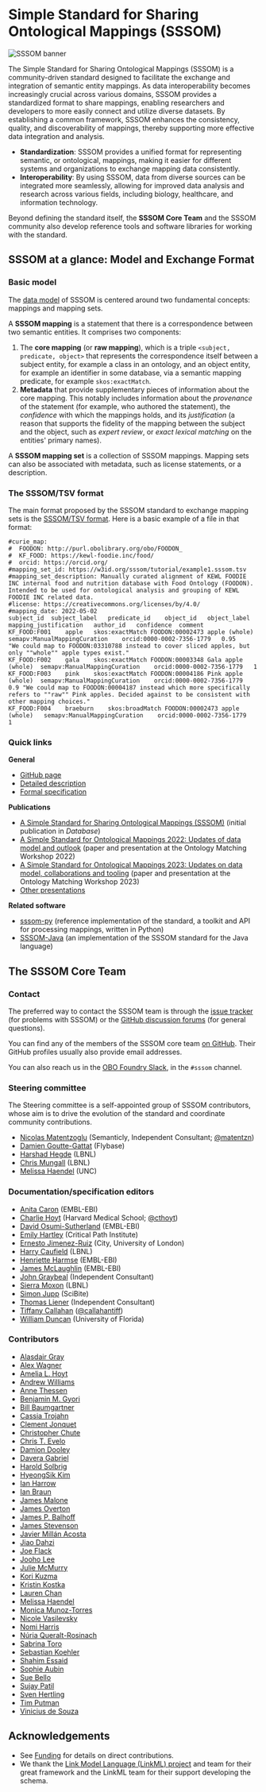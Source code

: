 # Simple Standard for Sharing Ontological Mappings (SSSOM)

![SSSOM banner](images/sssom-banner.png)

The Simple Standard for Sharing Ontological Mappings (SSSOM) is a community-driven standard designed to facilitate the exchange and integration of semantic entity mappings.
As data interoperability becomes increasingly crucial across various domains, SSSOM provides a standardized format to share mappings, enabling researchers and developers to more easily connect and utilize diverse datasets.
By establishing a common framework, SSSOM enhances the consistency, quality, and discoverability of mappings, thereby supporting more effective data integration and analysis.

- **Standardization**: SSSOM provides a unified format for representing semantic, or ontological, mappings, making it easier for different systems and organizations to exchange mapping data consistently.
- **Interoperability**: By using SSSOM, data from diverse sources can be integrated more seamlessly, allowing for improved data analysis and research across various fields, including biology, healthcare, and information technology.

Beyond defining the standard itself, the **SSSOM Core Team** and the SSSOM community also develop reference tools and software libraries for working with the standard.

## SSSOM at a glance: Model and Exchange Format

### Basic model

The [data model](spec-model.md) of SSSOM is centered around two fundamental concepts: mappings and mapping sets.

A **SSSOM mapping** is a statement that there is a correspondence between two semantic entities. It comprises two components:

1. The **core mapping** (or **raw mapping**), which is a triple `<subject, predicate, object>` that represents the correspondence itself between a subject entity, for example a class in an ontology, and an object entity, for example an identifier in some database, via a semantic mapping predicate, for example `skos:exactMatch`.
2. **Metadata** that provide supplementary pieces of information about the core mapping. This notably includes information about the *provenance* of the statement (for example, who authored the statement), the *confidence* with which the mappings holds, and its *justification* (a reason that supports the fidelity of the mapping between the subject and the object, such as _expert review_, or _exact lexical matching_ on the entities' primary names).

A **SSSOM mapping set** is a collection of SSSOM mappings. Mapping sets can also be associated with metadata, such as license statements, or a description.

### The SSSOM/TSV format

The main format proposed by the SSSOM standard to exchange mapping sets is the [SSSOM/TSV format](spec-formats-tsv.md). Here is a basic example of a file in that format:

```
#curie_map:
#  FOODON: http://purl.obolibrary.org/obo/FOODON_
#  KF_FOOD: https://kewl-foodie.inc/food/
#  orcid: https://orcid.org/
#mapping_set_id: https://w3id.org/sssom/tutorial/example1.sssom.tsv
#mapping_set_description: Manually curated alignment of KEWL FOODIE INC internal food and nutrition database with Food Ontology (FOODON). Intended to be used for ontological analysis and grouping of KEWL FOODIE INC related data.
#license: https://creativecommons.org/licenses/by/4.0/
#mapping_date: 2022-05-02
subject_id	subject_label	predicate_id	object_id	object_label	mapping_justification	author_id	confidence	comment
KF_FOOD:F001	apple	skos:exactMatch	FOODON:00002473	apple (whole)	semapv:ManualMappingCuration	orcid:0000-0002-7356-1779	0.95	"We could map to FOODON:03310788 instead to cover sliced apples, but only ""whole"" apple types exist."
KF_FOOD:F002	gala	skos:exactMatch	FOODON:00003348	Gala apple (whole)	semapv:ManualMappingCuration	orcid:0000-0002-7356-1779	1	
KF_FOOD:F003	pink	skos:exactMatch	FOODON:00004186	Pink apple (whole)	semapv:ManualMappingCuration	orcid:0000-0002-7356-1779	0.9	"We could map to FOODON:00004187 instead which more specifically refers to ""raw"" Pink apples. Decided against to be consistent with other mapping choices."
KF_FOOD:F004	braeburn	skos:broadMatch	FOODON:00002473	apple (whole)	semapv:ManualMappingCuration	orcid:0000-0002-7356-1779	1	
```

### Quick links

**General**

- [GitHub page](https://github.com/mapping-commons/sssom)
- [Detailed description](introduction.md)
- [Formal specification](spec-intro.md)

**Publications**

- [A Simple Standard for Sharing Ontological Mappings (SSSOM)](https://doi.org/10.1093/database/baac035) (initial publication in _Database_)
- [A Simple Standard for Ontological Mappings 2022: Updates of data model and outlook](https://zenodo.org/record/7672104) (paper and presentation at the Ontology Matching Workshop 2022)
- [A Simple Standard for Ontological Mappings 2023: Updates on data model, collaborations and tooling](https://zenodo.org/record/8202395) (paper and presentation at the Ontology Matching Workshop 2023)
- [Other presentations](presentations.md)

**Related software**

- [sssom-py](https://mapping-commons.github.io/sssom-py/) (reference implementation of the standard, a toolkit and API for processing mappings, written in Python)
- [SSSOM-Java](https://incenp.org/dvlpt/sssom-java/) (an implementation of the SSSOM standard for the Java language)

## The SSSOM Core Team

### Contact

The preferred way to contact the SSSOM team is through the [issue tracker](https://github.com/mapping-commons/issues) (for problems with SSSOM) or the [GitHub discussion forums](https://github.com/mapping-commons/sssom/discussions) (for general questions).

You can find any of the members of the SSSOM core team [on GitHub](https://github.com/orgs/mapping-commons/teams/sssom-core). Their GitHub profiles usually also provide email addresses.

You can also reach us in the [OBO Foundry Slack](https://obo-communitygroup.slack.com/archives/C01DP18L5GW), in the `#sssom` channel.

### Steering committee

The Steering committee is a self-appointed group of SSSOM contributors, whose aim is to drive the evolution of the standard and coordinate community contributions.

* [Nicolas Matentzoglu](https://orcid.org/0000-0002-7356-1779) (Semanticly, Independent Consultant; [@matentzn](https://github.com/matentzn))
* [Damien Goutte-Gattat](https://orcid.org/0000-0002-6095-8718) (Flybase)
* [Harshad Hegde](https://orcid.org/0000-0002-2411-565X) (LBNL)
* [Chris Mungall](https://orcid.org/0000-0002-6601-2165) (LBNL)
* [Melissa Haendel](https://orcid.org/0000-0001-9114-8737) (UNC)

### Documentation/specification editors

* [Anita Caron](https://orcid.org/0000-0002-6523-4866) (EMBL-EBI)
* [Charlie Hoyt](https://orcid.org/0000-0003-4423-4370) (Harvard Medical School; [@cthoyt](https://github.com/cthoyt))
* [David Osumi-Sutherland](https://orcid.org/0000-0002-7073-9172) (EMBL-EBI)
* [Emily Hartley](https://orcid.org/0000-0001-5839-2535) (Critical Path Institute)
* [Ernesto Jimenez-Ruiz](https://orcid.org/0000-0002-9083-4599) (City, University of London)
* [Harry Caufield](https://orcid.org/0000-0001-5705-7831) (LBNL)
* [Henriette Harmse](https://orcid.org/0000-0001-7251-9504) (EMBL-EBI)
* [James McLaughlin](https://orcid.org/0000-0002-8361-2795) (EMBL-EBI)
* [John Graybeal](https://orcid.org/0000-0001-6875-5360) (Independent Consultant)
* [Sierra Moxon](https://orcid.org/0000-0002-8719-7760) (LBNL)
* [Simon Jupp](https://orcid.org/0000-0002-0643-3144) (SciBite)
* [Thomas Liener](https://orcid.org/0000-0003-3257-9937) (Independent Consultant)
* [Tiffany Callahan](https://orcid.org/0000-0002-8169-9049) ([@callahantiff](https://github.com/callahantiff))
* [William Duncan](https://orcid.org/0000-0001-9625-1899) (University of Florida)

### Contributors

* [Alasdair Gray](https://orcid.org/0000-0002-5711-4872)
* [Alex Wagner](https://orcid.org/0000-0002-2502-8961)
* [Amelia L. Hoyt](https://orcid.org/0000-0003-1307-2508)
* [Andrew Williams](https://orcid.org/0000-0002-0692-412X)
* [Anne Thessen](https://orcid.org/0000-0002-2908-3327)
* [Benjamin M. Gyori](https://orcid.org/0000-0001-9439-5346)
* [Bill Baumgartner](https://orcid.org/0000-0001-6717-5313)
* [Cassia Trojahn](https://orcid.org/0000-0002-0096-2766)
* [Clement Jonquet](https://orcid.org/0000-0002-2404-1582)
* [Christopher Chute](https://orcid.org/0000-0001-5437-2545)
* [Chris T. Evelo](https://orcid.org/0000-0002-5301-3142)
* [Damion Dooley](https://orcid.org/0000-0002-8844-9165)
* [Davera Gabriel](https://orcid.org/0000-0001-9041-4597)
* [Harold Solbrig](https://www.wikidata.org/wiki/Q44607574)
* [HyeongSik Kim](https://orcid.org/0000-0002-3002-9838)
* [Ian Harrow](https://orcid.org/0000-0003-0109-0522)
* [Ian Braun](https://orcid.org/0000-0002-2389-9288)
* [James Malone](https://orcid.org/0000-0002-1615-2899)
* [James Overton](https://orcid.org/0000-0001-5139-5557)
* [James P. Balhoff](https://orcid.org/0000-0002-8688-6599)
* [James Stevenson](https://orcid.org/0000-0002-2568-6163)
* [Javier Millán Acosta](https://orcid.org/0000-0002-4166-7093)
* [Jiao Dahzi](https://orcid.org/0000-0001-5052-3836)
* [Joe Flack](https://orcid.org/0000-0002-2906-7319)
* [Jooho Lee](https://orcid.org/0000-0002-2955-3405)
* [Julie McMurry](https://orcid.org/0000-0002-9353-5498)
* [Kori Kuzma](https://orcid.org/0000-0002-9954-7449)
* [Kristin Kostka](https://orcid.org/0000-0003-2595-8736)
* [Lauren Chan](https://orcid.org/0000-0002-7463-6306)
* [Melissa Haendel](https://orcid.org/0000-0001-9114-8737)
* [Monica Munoz-Torres](https://orcid.org/0000-0001-8430-6039)
* [Nicole Vasilevsky](https://orcid.org/0000-0001-5208-3432)
* [Nomi Harris](https://orcid.org/0000-0001-6315-3707)
* [Núria Queralt-Rosinach](https://orcid.org/0000-0003-0169-8159)
* [Sabrina Toro](https://orcid.org/0000-0002-4142-7153)
* [Sebastian Koehler](https://orcid.org/0000-0002-5316-1399)
* [Shahim Essaid](https://orcid.org/0000-0003-2338-2550)
* [Sophie Aubin](https://orcid.org/0000-0003-4805-8220)
* [Sue Bello](https://orcid.org/0000-0003-4606-0597)
* [Sujay Patil](https://orcid.org/0000-0001-6142-1106)
* [Sven Hertling](https://orcid.org/0000-0003-0333-5888)
* [Tim Putman](https://orcid.org/0000-0002-4291-0737)
* [Vinicius de Souza](https://orcid.org/0000-0002-4971-0439)

## Acknowledgements

- See [Funding](funding.md) for details on direct contributions.
- We thank the [Link Model Language (LinkML) project](https://github.com/linkml) and team for their great framework and the LinkML team for their support developing the schema.

